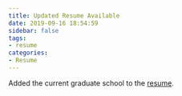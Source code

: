 ```yaml
---
title: Updated Resume Available
date: 2019-09-16 18:54:59
sidebar: false
tags: 
- resume
categories:
- Resume
---
```


Added the current graduate school to the [resume](/Resume.pdf).
